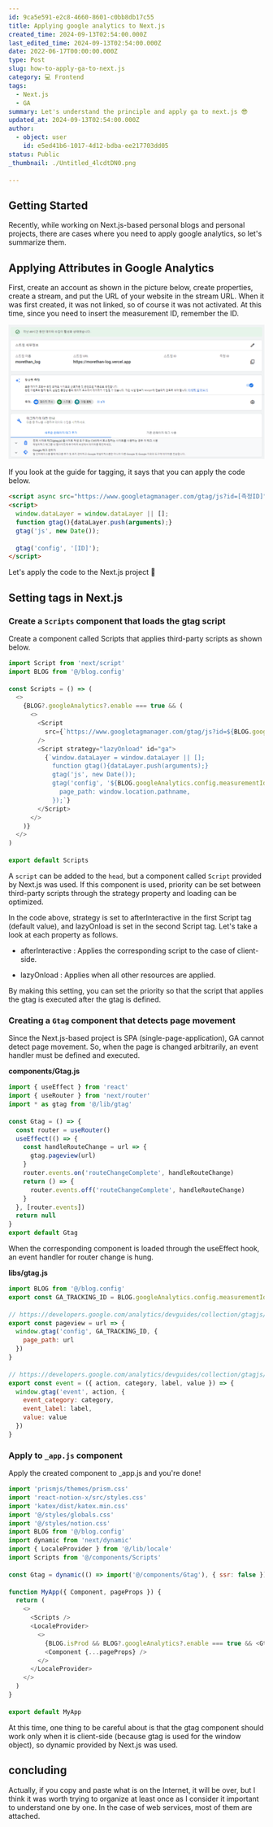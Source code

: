 ```yaml
---
id: 9ca5e591-e2c8-4660-8601-c0bb8db17c55
title: Applying google analytics to Next.js
created_time: 2024-09-13T02:54:00.000Z
last_edited_time: 2024-09-13T02:54:00.000Z
date: 2022-06-17T00:00:00.000Z
type: Post
slug: how-to-apply-ga-to-next.js
category: 💻 Frontend
tags:
  - Next.js
  - GA
summary: Let's understand the principle and apply ga to next.js 😎
updated_at: 2024-09-13T02:54:00.000Z
author:
  - object: user
    id: e5ed41b6-1017-4d12-bdba-ee217703dd05
status: Public
_thumbnail: ./Untitled_4lcdtDN0.png

---
```


## Getting Started

Recently, while working on Next.js-based personal blogs and personal projects, there are cases where you need to apply google analytics, so let's summarize them.

## Applying Attributes in Google Analytics

First, create an account as shown in the picture below, create properties, create a stream, and put the URL of your website in the stream URL. When it was first created, it was not linked, so of course it was not activated. At this time, since you need to insert the measurement ID, remember the ID.

![](./Untitled_4lcdtDN0.png)

If you look at the guide for tagging, it says that you can apply the code below.

```html
<script async src="https://www.googletagmanager.com/gtag/js?id=[측정ID]"></script>
<script>
  window.dataLayer = window.dataLayer || [];
  function gtag(){dataLayer.push(arguments);}
  gtag('js', new Date());

  gtag('config', '[ID]');
</script>
```

Let's apply the code to the Next.js project 🙂

## Setting tags in Next.js

### Create a `Scripts` component that loads the gtag script

Create a component called Scripts that applies third-party scripts as shown below.

```javascript
import Script from 'next/script'
import BLOG from '@/blog.config'

const Scripts = () => (
  <>
    {BLOG?.googleAnalytics?.enable === true && (
      <>
        <Script
          src={`https://www.googletagmanager.com/gtag/js?id=${BLOG.googleAnalytics.config.measurementId}`}
        />
        <Script strategy="lazyOnload" id="ga">
          {`window.dataLayer = window.dataLayer || [];
            function gtag(){dataLayer.push(arguments);}
            gtag('js', new Date());
            gtag('config', '${BLOG.googleAnalytics.config.measurementId}', {
              page_path: window.location.pathname,
            });`}
        </Script>
      </>
    )}
  </>
)

export default Scripts
```

A `script` can be added to the `head`, but a component called `Script` provided by Next.js was used. If this component is used, priority can be set between third-party scripts through the strategy property and loading can be optimized.

In the code above, strategy is set to afterInteractive in the first Script tag (default value), and lazyOnload is set in the second Script tag. Let's take a look at each property as follows.

*   afterInteractive : Applies the corresponding script to the case of client-side.

*   lazyOnload : Applies when all other resources are applied.

By making this setting, you can set the priority so that the script that applies the gtag is executed after the gtag is defined.

### Creating a `Gtag` component that detects page movement

Since the Next.js-based project is SPA (single-page-application), GA cannot detect page movement. So, when the page is changed arbitrarily, an event handler must be defined and executed.

**components/Gtag.js**

```javascript
import { useEffect } from 'react'
import { useRouter } from 'next/router'
import * as gtag from '@/lib/gtag'

const Gtag = () => {
  const router = useRouter()
  useEffect(() => {
    const handleRouteChange = url => {
      gtag.pageview(url)
    }
    router.events.on('routeChangeComplete', handleRouteChange)
    return () => {
      router.events.off('routeChangeComplete', handleRouteChange)
    }
  }, [router.events])
  return null
}
export default Gtag
```

When the corresponding component is loaded through the useEffect hook, an event handler for router change is hung.

**libs/gtag.js**

```javascript
import BLOG from '@/blog.config'
export const GA_TRACKING_ID = BLOG.googleAnalytics.config.measurementId

// https://developers.google.com/analytics/devguides/collection/gtagjs/pages
export const pageview = url => {
  window.gtag('config', GA_TRACKING_ID, {
    page_path: url
  })
}

// https://developers.google.com/analytics/devguides/collection/gtagjs/events
export const event = ({ action, category, label, value }) => {
  window.gtag('event', action, {
    event_category: category,
    event_label: label,
    value: value
  })
}
```

### Apply to `_app.js` component

Apply the created component to \_app.js and you're done!

```javascript
import 'prismjs/themes/prism.css'
import 'react-notion-x/src/styles.css'
import 'katex/dist/katex.min.css'
import '@/styles/globals.css'
import '@/styles/notion.css'
import BLOG from '@/blog.config'
import dynamic from 'next/dynamic'
import { LocaleProvider } from '@/lib/locale'
import Scripts from '@/components/Scripts'

const Gtag = dynamic(() => import('@/components/Gtag'), { ssr: false })

function MyApp({ Component, pageProps }) {
  return (
    <>
      <Scripts />
      <LocaleProvider>
        <>
          {BLOG.isProd && BLOG?.googleAnalytics?.enable === true && <Gtag />}
          <Component {...pageProps} />
        </>
      </LocaleProvider>
    </>
  )
}

export default MyApp
```

At this time, one thing to be careful about is that the gtag component should work only when it is client-side (because gtag is used for the window object), so dynamic provided by Next.js was used.

## concluding

Actually, if you copy and paste what is on the Internet, it will be over, but I think it was worth trying to organize at least once as I consider it important to understand one by one. In the case of web services, most of them are attached.

